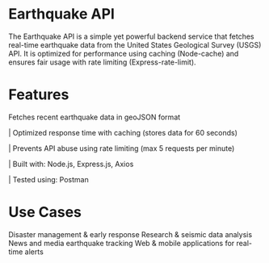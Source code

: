 # Earthquake API 
The Earthquake API is a simple yet powerful backend service that fetches real-time earthquake data from the United States Geological Survey (USGS) API.
It is optimized for performance using caching (Node-cache) and ensures fair usage with rate limiting (Express-rate-limit).

# Features
 Fetches recent earthquake data in geoJSON format

|  Optimized response time with caching (stores data for 60 seconds)

|  Prevents API abuse using rate limiting (max 5 requests per minute)

|  Built with: Node.js, Express.js, Axios

|  Tested using: Postman

# Use Cases

Disaster management & early response
Research & seismic data analysis
News and media earthquake tracking
Web & mobile applications for real-time alerts
